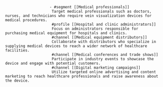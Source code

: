 						- #segment [[Medical professionals]]
						 Target medical professionals such as doctors, nurses, and technicians who require vein visualization devices for medical procedures.
						 #profile [[Hospital and clinic administrators]]
						 Focus on administrators responsible for purchasing medical equipment for hospitals and clinics.
						 #channel [[Medical equipment distributors]]
						 Collaborate with distributors who specialize in supplying medical devices to reach a wider network of healthcare facilities.
						 #channel [[Medical conferences and trade shows]]
						 Participate in industry events to showcase the device and engage with potential customers.
						 #channel [[Digital marketing campaigns]]
						 Utilize targeted online advertising and content marketing to reach healthcare professionals and raise awareness about the device.



